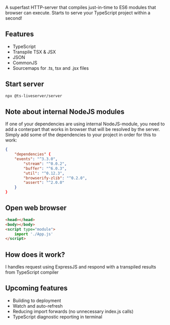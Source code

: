 A superfast HTTP-server that compiles just-in-time to ES6 modules that browser can execute. Starts to serve your TypeScript project within a second!

## Features

- TypeScript
- Transpile TSX & JSX
- JSON
- CommonJS
- Sourcemaps for .ts, tsx and .jsx files

## Start server

```bash
npx @ts-liveserver/server
```

## Note about internal NodeJS modules

If one of your dependencies are using internal NodeJS-module, you need to add a conterpart that works in browser that will be resolved by the server. Simply add some of the dependencies to your project in order for this to work:

```json
{
	"dependencies" {
    "events": "^3.3.0",
		"stream": "^0.0.2",
		"buffer": "^6.0.3",
		"util": "^0.12.3",
		"browserify-zlib": "^0.2.0",
		"assert": "^2.0.0"
	}
}
```

## Open web browser

```html
<head></head>
<body></body>
<script type="module">
	import './App.js'
</script>
```

## How does it work?

I handles request using ExpressJS and respond with a transpiled results from TypeScript compiler

## Upcoming features

- Building to deployment
- Watch and auto-refresh
- Reducing import forwards (no unnecessary index.js calls)
- TypeScript diagnostic reporting in terminal
